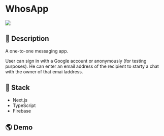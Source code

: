# WhosApp

![](https://i.imgur.com/wJcpdCt.png)

## 📝 Description

A one-to-one messaging app.

User can sign in with a Google account or anonymously (for testing purposes). He can enter an email address of the recipient to starty a chat with the owner of that emai laddress.

## 🥞 Stack

- Next.js
- TypeScript
- Firebase

## 🌎 Demo
